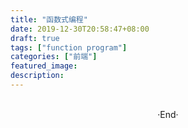 ```yaml
---
title: "函数式编程"
date: 2019-12-30T20:58:47+08:00
draft: true
tags: ["function program"]
categories: ["前端"]
featured_image: 
description: 
---
```




<br>

<center>  ·End·  </center>